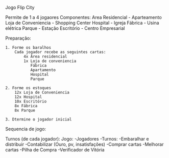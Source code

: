Jogo Flip City  

Permite de 1 a 4 jogaores
Componentes:
    Area Residencial - Aparteamento
    Loja de Conveniencia - Shopping Center
    Hospital - Igreja
    Fábrica - Usina elétrica
    Parque - Estação
    Escritório - Centro Empresarial

Preparação:

    1. Forme os baralhos
        Cada jogador recebe as seguintes cartas:
            4x Área residencial
            1x Loja de conveniencia
               Fábrica
               Apartamento
               Hospital
               Parque

    2. Forme os estoques 
        12x Loja de Conveniencia
        12x Hospital
        10x Escritório
        8x Fábrica
        8x Parque
    
    3. Dtermine o jogador inicial

Sequencia de jogo:

Turnos (de cada jogador):
Jogo:
    -Jogadores
        -Turnos:
            -Embaralhar e distribuir
	    -Contabilizar (Ouro, pv, insatisfações)
	    -Comprar cartas
	    -Melhorar cartas
    -Pilha de Compra
    -Verificador de Vitória

